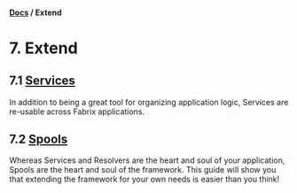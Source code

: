 #### [Docs](../) / Extend

# 7. Extend

## 7.1 [Services](service.md)

In addition to being a great tool for organizing application logic, Services are re-usable across Fabrix applications.

## 7.2 [Spools](spool.md)

Whereas Services and Resolvers are the heart and soul of your application, Spools are the heart and soul of the framework. 
This guide will show you that extending the framework for your own needs is easier than you think!
